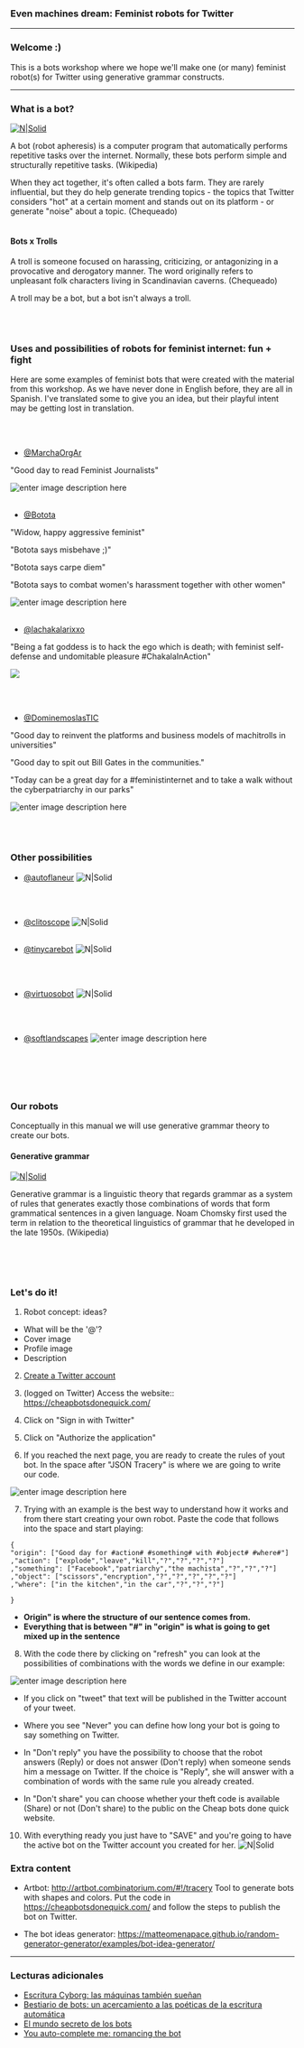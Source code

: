 ### Even machines dream: Feminist robots for Twitter
---


### Welcome :)

This is a bots workshop where we hope we'll make one (or many) feminist robot(s) for Twitter using generative grammar constructs.


---


### What is a bot?

[![N|Solid](https://media.giphy.com/media/UH9QKcraNtbxK/giphy.gif)](https://nodesource.com/products/nsolid)

A bot (robot apheresis) is a computer program that automatically performs repetitive tasks over the internet. Normally, these bots perform simple and structurally repetitive tasks. (Wikipedia)

When they act together, it's often called a bots farm. They are rarely influential, but they do help generate trending topics - the topics that Twitter considers "hot" at a certain moment and stands out on its platform - or generate "noise" about a topic. (Chequeado)
<br/><br/>


#### Bots x Trolls

A troll is someone focused on harassing, criticizing, or antagonizing in a provocative and derogatory manner. The word originally refers to unpleasant folk characters living in Scandinavian caverns. (Chequeado) 

A troll may be a bot, but a bot isn't always a troll.

<br/><br/>


### Uses and possibilities of robots for feminist internet: fun + fight

Here are some examples of feminist bots that were created with the material from this workshop. As we have never done in English before, they are all in Spanish. I've translated some to give you an idea, but their playful intent may be getting lost in translation. 

<br/><br/>


- [@MarchaOrgAr](https://twitter.com/MarchaOrgAr/status/1153762720711417856)

"Good day to read Feminist Journalists"

![enter image description here](https://i.imgur.com/7Eo6Lgd.png)
<br/><br/>

- [@Botota](https://twitter.com/bototadice)

"Widow, happy aggressive feminist"

"Botota says misbehave ;)"

"Botota says carpe diem"

"Botota says to combat women's harassment together with other women"

![enter image description here](https://i.imgur.com/ELUB0RA.jpg)
<br/><br/>

- [@lachakalarixxo](https://twitter.com/LACHAKALARIXXO)

"Being a fat goddess is to hack the ego which is death; with feminist self-defense and undomitable pleasure #ChakalaInAction"

![](https://i.imgur.com/xfQik76.jpg)

<br/><br/>
- [@DominemoslasTIC](https://twitter.com/DominemoslasTIC)

"Good day to reinvent the platforms and business models of machitrolls in universities"

"Good day to spit out Bill Gates in the communities."

"Today can be a great day for a #feministinternet and to take a walk without the cyberpatriarchy in our parks"

![enter image description here](https://i.imgur.com/8pKxtOR.png)

<br/><br/>


### Other possibilities


- [@autoflaneur](https://twitter.com/autoflaneur)
![N|Solid](https://i.imgur.com/Wzu2pvN.png)

<br/><br/>

- [@clitoscope](https://twitter.com/clitoscope)
![N|Solid](https://i.imgur.com/VouA6ki.jpg)
<br/><br/>

- [@tinycarebot](https://twitter.com/tinycarebot)
![N|Solid](https://i.imgur.com/VouA6ki.jpg)

<br/><br/>

- [@virtuosobot](https://twitter.com/virtuosobot)
![N|Solid](https://i.imgur.com/05GPiOl.png)


<br/><br/>
- [@softlandscapes](https://twitter.com/softlandscapes)
![enter image description here](https://i.imgur.com/iF6i8Qe.png)



<br/><br/>
---
### Our robots
Conceptually in this manual we will use generative grammar theory to create our bots. 


#### Generative grammar

[![N|Solid](https://media.giphy.com/media/qccVJBDT6xNqU/giphy.gif)](https://nodesource.com/products/nsolid)

Generative grammar is a linguistic theory that regards grammar as a system of rules that generates exactly those combinations of words that form grammatical sentences in a given language. Noam Chomsky first used the term in relation to the theoretical linguistics of grammar that he developed in the late 1950s. (Wikipedia)


<br/><br/><br/>

### Let's do it!
1. Robot concept: ideas? 
- What will be the '@'?
- Cover image
- Profile image
- Description 

2. [Create a Twitter account](https://twitter.com/i/flow/signup)

3. (logged on Twitter) Access the website:: https://cheapbotsdonequick.com/
4. Click on "Sign in with Twitter"
5. Click on "Authorize the application"
6. If you reached the next page, you are ready to create the rules of yout bot. In the space after "JSON Tracery" is where we are going to write our code. 

![enter image description here](https://i.imgur.com/RYLoszA.png)

7. Trying with an example is the best way to understand how it works and from there start creating your own robot. Paste the code that follows into the space and start playing:

~~~~ 
{
"origin": ["Good day for #action# #something# with #object# #where#"]
,"action": ["explode","leave","kill","?","?","?","?"]
,"something": ["Facebook","patriarchy","the machista","?","?","?"]
,"object": ["scissors","encryption","?","?","?","?","?"]
,"where": ["in the kitchen","in the car","?","?","?"]

}
~~~~

- **Origin" is where the structure of our sentence comes from.**
- **Everything that is between "#" in "origin" is what is going to get mixed up in the sentence**


8. With the code there by clicking on "refresh" you can look at the possibilities of combinations with the words we define in our example:

![enter image description here](https://i.imgur.com/ZcVL3jc.png)

- If you click on "tweet" that text will be published in the Twitter account of your tweet.

- Where you see "Never" you can define how long your bot is going to say something on Twitter.
- In "Don't reply" you have the possibility to choose that the robot answers (Reply) or does not answer (Don't reply) when someone sends him a message on Twitter. If the choice is "Reply", she will answer with a combination of words with the same rule you already created. 
- In "Don't share" you can choose whether your theft code is available (Share) or not (Don't share) to the public on the Cheap bots done quick website.
10. With everything ready you just have to "SAVE" and you're going to have the active bot on the Twitter account you created for her.
![N|Solid](https://media2.giphy.com/media/3og0ISTHRg4HSNKTao/giphy.gif)


### Extra content

- Artbot:
http://artbot.combinatorium.com/#!/tracery
Tool to generate bots with shapes and colors. Put the code in https://cheapbotsdonequick.com/ and follow the steps to publish the bot on Twitter.

- The bot ideas generator:
https://matteomenapace.github.io/random-generator-generator/examples/bot-idea-generator/

---
### Lecturas adicionales
- [Escritura Cyborg: las máquinas también sueñan](https://www.genderit.org/es/articles/edicion-especial-escritura-cyborg-las-maquinas-tambien-suenan)
- [Bestiario de bots: un acercamiento a las poéticas de la escritura automática](http://editorial.centroculturadigital.mx/articulo/bestiario-de-bots)
- [El mundo secreto de los bots](http://www.chequeado.com/investigacion/el-mundo-secreto-de-los-bots-y-los-trolls-y-como-esos-ejercitos-influyen-en-la-politica/)
- [You auto-complete me: romancing the bot](https://deepdives.in/you-auto-complete-me-romancing-the-bot-f2f16613fec8)
